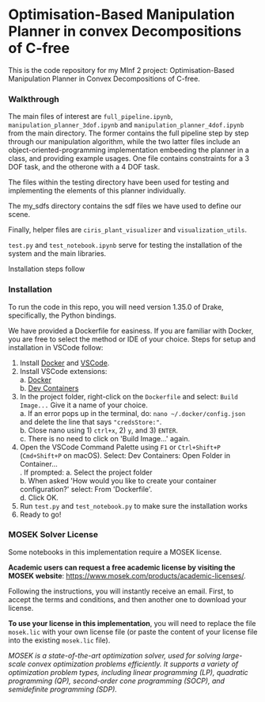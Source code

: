 # Optimisation-Based Manipulation Planner in convex Decompositions of C-free

This is the code repository for my MInf 2 project: Optimisation-Based Manipulation Planner in Convex Decompositions of C-free.

### Walkthrough
The main files of interest are `full_pipeline.ipynb`, `manipulation_planner_3dof.ipynb` and `manipulation_planner_4dof.ipynb` from the main directory. The former contains the full pipeline step by step through our manipulation algorithm, while the two latter files include an object-oriented-programming implementation embeeding the planner in a class, and providing example usages. One file contains constraints for a 3 DOF task, and the otherone with a 4 DOF task.

The files within the testing directory have been used for testing and implementing the elements of this planner individually.

The my_sdfs directory contains the sdf files we have used to define our scene.

Finally, helper files are `ciris_plant_visualizer` and `visualization_utils`.

`test.py` and `test_notebook.ipynb` serve for testing the installation of the system and the main libraries. 

Installation steps follow

### Installation
To run the code in this repo, you will need version 1.35.0 of Drake, specifically, the Python bindings. 

We have provided a Dockerfile for easiness. If you are familiar with Docker, you are free to select the method or IDE of your choice. Steps for setup and installation in VSCode follow:
1. Install [Docker](https://www.docker.com/) and [VSCode](https://code.visualstudio.com/).
2. Install VSCode extensions:<br />
  a. [Docker](https://marketplace.visualstudio.com/items?itemName=ms-azuretools.vscode-docker) <br />
  b. [Dev Containers](https://marketplace.visualstudio.com/items?itemName=ms-vscode-remote.remote-containers)
4. In the project folder, right-click on the `Dockerfile` and select: `Build Image...` Give it a name of your choice.<br />
  a. If an error pops up in the terminal, do: `nano ~/.docker/config.json` and delete the line that says `"credsStore:"`.<br />
  b. Close nano using 1) `ctrl+x`, 2) `y`, and 3) `ENTER`.<br />
  c. There is no need to click on 'Build Image...' again.
5. Open the VSCode Command Palette using `F1` or `Ctrl+Shift+P` (`Cmd+Shift+P` on macOS). Select: Dev Containers: Open Folder in Container...<br />. If prompted:
  a. Select the project folder<br />
  b. When asked 'How would you like to create your container configuration?' select: From 'Dockerfile'.<br />
  d. Click OK.
6. Run `test.py` and `test_notebook.py` to make sure the installation works
7. Ready to go!

### MOSEK Solver License
Some notebooks in this implementation require a MOSEK license.

**Academic users can request a free academic license by visiting the MOSEK website**: https://www.mosek.com/products/academic-licenses/. 

Following the instructions, you will instantly receive an email. First, to accept the terms and conditions, and then another one to download your license.

**To use your license in this implementation**, you will need to replace the file `mosek.lic` with your own license file (or paste the content of your license file into the existing `mosek.lic` file).

*MOSEK is a state-of-the-art optimization solver, used for solving large-scale convex optimization problems efficiently. It supports a variety of optimization problem types, including linear programming (LP), quadratic programming (QP), second-order cone programming (SOCP), and semidefinite programming (SDP).* 
